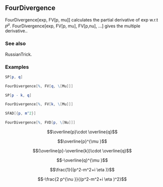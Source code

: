 ##  FourDivergence 

FourDivergence[exp, FV[p, mu]] calculates the partial derivative of exp w.r.t $p^{\mu }$. FourDivergence[exp, FV[p, mu], FV[p,nu], ...] gives the multiple derivative..

###  See also 

RussianTrick.

###  Examples 

```mathematica
SP[p, q] 
 
FourDivergence[%, FV[q, \[Mu]]] 
 
SP[p - k, q] 
 
FourDivergence[%, FV[k, \[Mu]]] 
 
SFAD[{p, m^2}] 
 
FourDivergence[%, FVD[p, \[Nu]]]
```

$$\overline{p}\cdot \overline{q}$$

$$\overline{p}^{\mu }$$

$$(\overline{p}-\overline{k})\cdot \overline{q}$$

$$-\overline{q}^{\mu }$$

$$\frac{1}{(p^2-m^2+i \eta )}$$

$$-\frac{2 p^{\nu }}{(p^2-m^2+i \eta )^2}$$